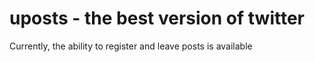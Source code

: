 # uposts - the best version of twitter

Currently, the ability to register and leave posts is available
